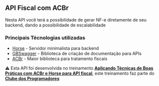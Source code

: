 ## API Fiscal com ACBr

Nesta API você terá a possibilidade de gerar NF-e diretamente de seu backend, dando a possibilidade de escalabilidade

### Principais Técnologias utilizadas

* [Horse](https://github.com/HashLoad/horse) - Servidor minimalista para backend
* [GBSwagger](https://github.com/gabrielbaltazar/gbswagger) - Biblioteca de criação de documentação para APIs
* [ACBr](http://svn.code.sf.net/p/acbr/code/trunk2/) - Maior biblioteca para tratamento fiscais

:warning: Esta API foi desenvolvida no treinamento [**Aplicando Técnicas de Boas Práticas com ACBr e Horse para API fiscal**](https://academiadocodigo.com.br/passaporte-delphi/aplicando-boas-praticas-com-acbr-e-horse/), este treinamento faz parte do [**Clube dos Programadores**](https://academiadocodigo.com.br/campanha/clube-de-programadores/?utm_source=GitHubAPIFiscalACBR)
